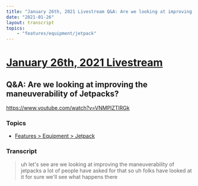 ```yaml
---
title: "January 26th, 2021 Livestream Q&A: Are we looking at improving the maneuverability of Jetpacks?"
date: "2021-01-26"
layout: transcript
topics:
    - "features/equipment/jetpack"
---
```

# [January 26th, 2021 Livestream](../2021-01-26.md)
## Q&A: Are we looking at improving the maneuverability of Jetpacks?
https://www.youtube.com/watch?v=VNMPlZTlRGk

### Topics
* [Features > Equipment > Jetpack](../topics/features/equipment/jetpack.md)

### Transcript

> uh let's see are we looking at improving the maneuverability of jetpacks a lot of people have asked for that so uh folks have looked at it for sure we'll see what happens there
